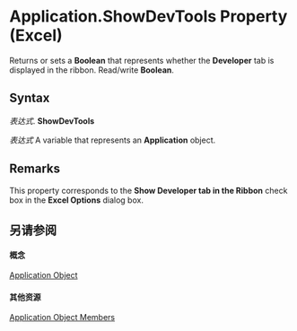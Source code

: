
# Application.ShowDevTools Property (Excel)

Returns or sets a  **Boolean** that represents whether the **Developer** tab is displayed in the ribbon. Read/write **Boolean**.


## Syntax

 _表达式_. **ShowDevTools**

 _表达式_ A variable that represents an **Application** object.


## Remarks

This property corresponds to the  **Show Developer tab in the Ribbon** check box in the **Excel Options** dialog box.


## 另请参阅


#### 概念


[Application Object](19b73597-5cf9-4f56-8227-b5211f657f6f.md)
#### 其他资源


[Application Object Members](http://msdn.microsoft.com/library/4cb9ca42-8d07-cc9c-2d80-4eb9a5921e1e%28Office.15%29.aspx)